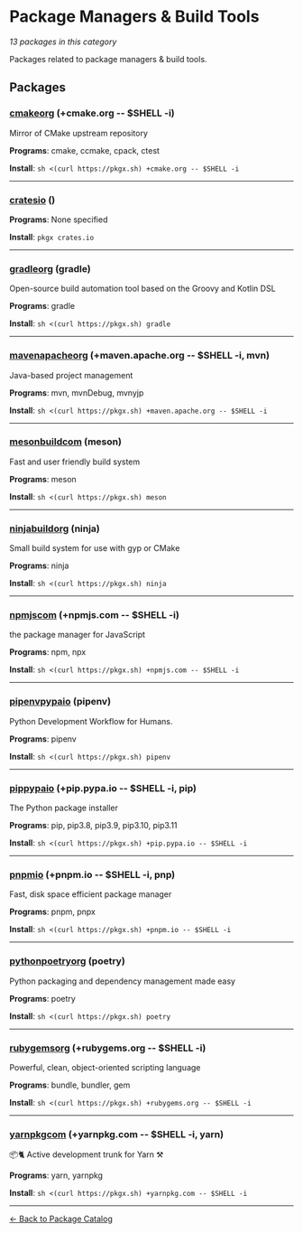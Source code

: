 # Package Managers & Build Tools

*13 packages in this category*

Packages related to package managers & build tools.

## Packages

### [cmakeorg](../packages/cmakeorg.md) (+cmake.org -- $SHELL -i)

Mirror of CMake upstream repository

**Programs**: cmake, ccmake, cpack, ctest

**Install**: `sh <(curl https://pkgx.sh) +cmake.org -- $SHELL -i`

---

### [cratesio](../packages/cratesio.md) ()

**Programs**: None specified

**Install**: `pkgx crates.io`

---

### [gradleorg](../packages/gradleorg.md) (gradle)

Open-source build automation tool based on the Groovy and Kotlin DSL

**Programs**: gradle

**Install**: `sh <(curl https://pkgx.sh) gradle`

---

### [mavenapacheorg](../packages/mavenapacheorg.md) (+maven.apache.org -- $SHELL -i, mvn)

Java-based project management

**Programs**: mvn, mvnDebug, mvnyjp

**Install**: `sh <(curl https://pkgx.sh) +maven.apache.org -- $SHELL -i`

---

### [mesonbuildcom](../packages/mesonbuildcom.md) (meson)

Fast and user friendly build system

**Programs**: meson

**Install**: `sh <(curl https://pkgx.sh) meson`

---

### [ninjabuildorg](../packages/ninjabuildorg.md) (ninja)

Small build system for use with gyp or CMake

**Programs**: ninja

**Install**: `sh <(curl https://pkgx.sh) ninja`

---

### [npmjscom](../packages/npmjscom.md) (+npmjs.com -- $SHELL -i)

the package manager for JavaScript

**Programs**: npm, npx

**Install**: `sh <(curl https://pkgx.sh) +npmjs.com -- $SHELL -i`

---

### [pipenvpypaio](../packages/pipenvpypaio.md) (pipenv)

Python Development Workflow for Humans.

**Programs**: pipenv

**Install**: `sh <(curl https://pkgx.sh) pipenv`

---

### [pippypaio](../packages/pippypaio.md) (+pip.pypa.io -- $SHELL -i, pip)

The Python package installer

**Programs**: pip, pip3.8, pip3.9, pip3.10, pip3.11

**Install**: `sh <(curl https://pkgx.sh) +pip.pypa.io -- $SHELL -i`

---

### [pnpmio](../packages/pnpmio.md) (+pnpm.io -- $SHELL -i, pnp)

Fast, disk space efficient package manager

**Programs**: pnpm, pnpx

**Install**: `sh <(curl https://pkgx.sh) +pnpm.io -- $SHELL -i`

---

### [pythonpoetryorg](../packages/pythonpoetryorg.md) (poetry)

Python packaging and dependency management made easy

**Programs**: poetry

**Install**: `sh <(curl https://pkgx.sh) poetry`

---

### [rubygemsorg](../packages/rubygemsorg.md) (+rubygems.org -- $SHELL -i)

Powerful, clean, object-oriented scripting language

**Programs**: bundle, bundler, gem

**Install**: `sh <(curl https://pkgx.sh) +rubygems.org -- $SHELL -i`

---

### [yarnpkgcom](../packages/yarnpkgcom.md) (+yarnpkg.com -- $SHELL -i, yarn)

📦🐈 Active development trunk for Yarn ⚒

**Programs**: yarn, yarnpkg

**Install**: `sh <(curl https://pkgx.sh) +yarnpkg.com -- $SHELL -i`

---

[← Back to Package Catalog](../package-catalog.md)
